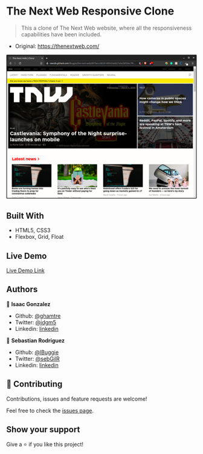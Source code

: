 # The Next Web Responsive Clone

> This a clone of The Next Web website, where all the responsiveness capabilities have been included.

- Original: https://thenextweb.com/

![screenshot](assets/images/the_next_web_clone.png)

## Built With

- HTML5, CSS3
- Flexbox, Grid, Float

## Live Demo

[Live Demo Link](https://rawcdn.githack.com/lBuggie/the-next-web/d97faccc0828140f443e6827a5e2bf50ec7f6cff/index.html)

## Authors

👤 **Isaac Gonzalez**

- Github: [@ghamtre](https://github.com/ghamtre)
- Twitter: [@idgm5](https://twitter.com/idgm5)
- Linkedin: [linkedin](https://www.linkedin.com/in/isaacmunguia/)

👤 **Sebastian Rodriguez**

- Github: [@lBuggie](https://github.com/lBuggie)
- Twitter: [@sebGilR](https://twitter.com/sebGilR)
- Linkedin: [linkedin](https://www.linkedin.com/in/sebastian-gil-rodriguez-9b776073)

## 🤝 Contributing

Contributions, issues and feature requests are welcome!

Feel free to check the [issues page](issues/).

## Show your support

Give a ⭐️ if you like this project!

